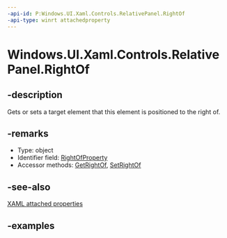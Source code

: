 ```yaml
---
-api-id: P:Windows.UI.Xaml.Controls.RelativePanel.RightOf
-api-type: winrt attachedproperty
---
```


# Windows.UI.Xaml.Controls.RelativePanel.RightOf

<!--
see GetRightOf, and SetRightOf
-->

## -description

Gets or sets a target element that this element is positioned to the right of.

## -remarks

<ul><li>Type: object</li><li>Identifier field: <a href="/uwp/api/windows.ui.xaml.controls.relativepanel.rightofproperty">RightOfProperty</a></li><li>Accessor methods: <a href="/uwp/api/windows.ui.xaml.controls.relativepanel.getrightof">GetRightOf</a>, <a href="/uwp/api/windows.ui.xaml.controls.relativepanel.setrightof">SetRightOf</a></li></ul>

## -see-also

[XAML attached properties](/windows/uwp/xaml-platform/attached-properties-overview)

## -examples
